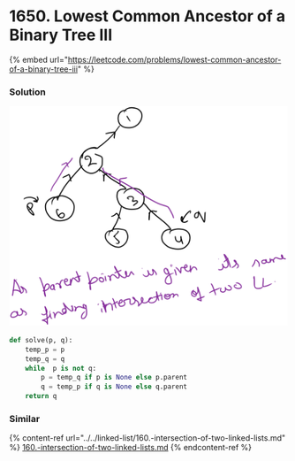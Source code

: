 # 1650. Lowest Common Ancestor of a Binary Tree III

{% embed url="https://leetcode.com/problems/lowest-common-ancestor-of-a-binary-tree-iii" %}

### Solution

<img src="../../../.gitbook/assets/file.drawing (5) (1).svg" alt="" class="gitbook-drawing">

```python
def solve(p, q):
    temp_p = p
    temp_q = q
    while  p is not q:
        p = temp_q if p is None else p.parent
        q = temp_p if q is None else q.parent
    return q
```

### Similar

{% content-ref url="../../linked-list/160.-intersection-of-two-linked-lists.md" %}
[160.-intersection-of-two-linked-lists.md](../../linked-list/160.-intersection-of-two-linked-lists.md)
{% endcontent-ref %}
